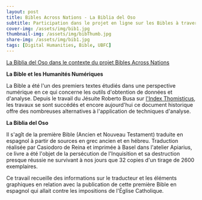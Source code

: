 ```yaml
---
layout: post
title: Bibles Across Nations - La Biblia del Oso 
subtitle: Participation dans le projet en ligne sur les Bibles à travers l'histoire et la géographie 
cover-img: /assets/img/bib1.jpg
thumbnail-img: /assets/img/bibThumb.jpg
share-img: /assets/img/bib1.jpg
tags: [Digital Humanities, Bible, UBFC]
---
```


[La Biblia del Oso dans le contexte du projet Bibles Across Nations](https://bibleacrossnations.rarebook-ubfc.fr/?page_id=3834)

**La Bible et les Humanités Numériques**

La Bible a été l'un des premiers textes étudiés dans une perspective numérique en ce qui concerne les outils d'obtention de données et d'analyse. Depuis le travail du Jésuite Roberto Busa sur [l'Index Thomisticus](https://www.corpusthomisticum.org/it/index.age), les travaux se sont succédés et encore aujourd'hui ce document historique offre des nombreuses alternatives à l'application de techniques d'analyse.

**La Biblia del Oso**

Il s'agît de la première Bible (Ancien et Nouveau Testament) traduite en espagnol à partir de sources en grec ancien et en hébreu. Traduction réalisée par Casiodoro de Reina et imprimée à Basel dans l'atelier Apiarius, ce livre a été l'objet de la persécution de l'Inquisition et sa destruction presque réussie ne survivant à nos jours que 32 copies d'un tirage de 2600 exemplaires.

Ce travail recueille des informations sur le traducteur et les éléments graphiques en relation avec la publication de cette première Bible en espagnol qui allait contre les impositions de l'Église Catholique.
